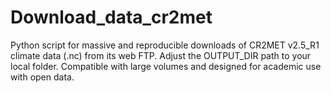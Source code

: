 # Download_data_cr2met
Python script for massive and reproducible downloads of CR2MET v2.5_R1 climate data (.nc) from its web FTP. Adjust the OUTPUT_DIR path to your local folder. Compatible with large volumes and designed for academic use with open data.
